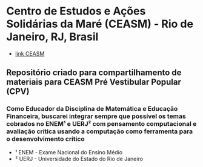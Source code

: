 # Centro de Estudos e Ações Solidárias da Maré (CEASM) - Rio de Janeiro, RJ, Brasil
* [link CEASM](https://www.ceasm.org.br/)

## Repositório criado para compartilhamento de materiais para CEASM Pré Vestibular Popular (CPV)

### Como Educador da Disciplina de Matemática e Educação Financeira, buscarei integrar sempre que possível os temas cobrados no ENEM¹ e UERJ² com pensamento computacional e avaliação crítica usando a computação como ferramenta para o desenvolvimento crítico 

* ¹ ENEM - Exame Nacional do Ensino Médio
* ² UERJ - Universidade do Estado do Rio de Janeiro 
